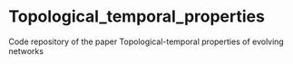 # Topological_temporal_properties
Code repository of the paper Topological-temporal properties of evolving networks
